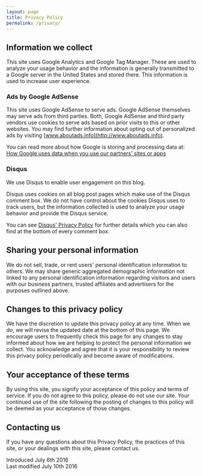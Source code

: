 ```yaml
---
layout: page
title: Privacy Policy
permalink: /privacy/
---
```


## Information we collect

This site uses Google Analytics and Google Tag Manager. These are used to analyze your usage behavior and the information is generally transmitted to a Google server in the United States and stored there. This information is used to increase user experience.

### Ads by Google AdSense

This site uses Google AdSense to serve ads. Google AdSense themselves may serve ads from third parties. Both, Google AdSense and third party vendors use cookies to serve ads based on prior visits to this or other websites. You may find further information about opting out of personalized ads by visiting [www.aboutads.info](http://www.aboutads.info).

You can read more about how Google is storing and processing data at: [How Google uses data when you use our partners’ sites or apps](http://www.google.com/policies/privacy/partners/)

### Disqus

We use Disqus to enable user engagement on this blog.

Disqus uses cookies on all blog post pages which make use of the Disqus comment box. We do not have control about the cookies Disqus uses to track users, but the information collected is used to analyze your usage behavior and provide the Disqus service.

You can see [Disqus' Privacy Policy](https://help.disqus.com/customer/en/portal/articles/466259-privacy-policy) for further details which you can also find at the bottom of every comment box.

## Sharing your personal information

We do not sell, trade, or rent users' personal identification information to others. We may share generic aggregated demographic information not linked to any personal identification information regarding visitors and users with our business partners, trusted affiliates and advertisers for the purposes outlined above.

## Changes to this privacy policy

We have the discretion to update this privacy policy at any time. When we do, we will revise the updated date at the bottom of this page. We encourage users to frequently check this page for any changes to stay informed about how we are helping to protect the personal information we collect. You acknowledge and agree that it is your responsibility to review this privacy policy periodically and become aware of modifications.

## Your acceptance of these terms

By using this site, you signify your acceptance of this policy and terms of service. If you do not agree to this policy, please do not use our site. Your continued use of the site following the posting of changes to this policy will be deemed as your acceptance of those changes.

## Contacting us

If you have any questions about this Privacy Policy, the practices of this site, or your dealings with this site, please contact us.

Introduced July 6th 2016  
Last modified July 10th 2016